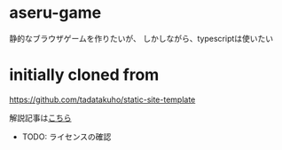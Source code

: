 # aseru-game

静的なブラウザゲームを作りたいが、
しかしながら、typescriptは使いたい

# initially cloned from

https://github.com/tadatakuho/static-site-template

解説記事は[こちら](https://zenn.dev/takuho/articles/99b9f625afbb87)

- TODO: ライセンスの確認